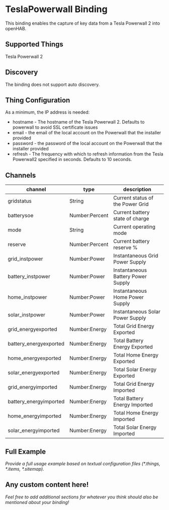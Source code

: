 # TeslaPowerwall Binding

This binding enables the capture of key data from a Tesla Powerwall 2 into openHAB.

## Supported Things

Tesla Powerwall 2

## Discovery

The binding does not support auto discovery.

## Thing Configuration

As a minimum, the IP address is needed:

* hostname - The hostname of the Tesla Powerwall 2. Defaults to powerwall to avoid SSL certificate issues
* email - the email of the local account on the Powerwall that the installer provided
* password - the password of the local account on the Powerwall that the installer provided
* refresh - The frequency with which to refresh information from the Tesla Powerwall2 specified in seconds. Defaults to 10 seconds.

## Channels

| channel                | type           | description                                                                           |
|------------------------|----------------|---------------------------------------------------------------------------------------|
| gridstatus             | String         | Current status of the Power Grid
| batterysoe             | Number:Percent | Current battery state of charge
| mode                   | String         | Current operating mode
| reserve                | Number:Percent | Current battery reserve %
| grid_instpower         | Number:Power   | Instantaneous Grid Power Supply
| battery_instpower      | Number:Power   | Instantaneous Battery Power Supply
| home_instpower         | Number:Power   | Instantaneous Home Power Supply
| solar_instpower        | Number:Power   | Instantaneous Solar Power Supply
| grid_energyexported    | Number:Energy  | Total Grid Energy Exported
| battery_energyexported | Number:Energy  | Total Battery Energy Exported
| home_energyexported    | Number:Energy  | Total Home Energy Exported
| solar_energyexported   | Number:Energy  | Total Solar Energy Exported
| grid_energyimported    | Number:Energy  | Total Grid Energy Imported
| battery_energyimported | Number:Energy  | Total Battery Energy Imported
| home_energyimported    | Number:Energy  | Total Home Energy Imported
| solar_energyimported   | Number:Energy  | Total Solar Energy Imported

## Full Example

_Provide a full usage example based on textual configuration files (*.things, *.items, *.sitemap)._

## Any custom content here!

_Feel free to add additional sections for whatever you think should also be mentioned about your binding!_
